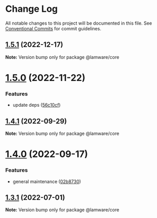 # Change Log

All notable changes to this project will be documented in this file.
See [Conventional Commits](https://conventionalcommits.org) for commit guidelines.

## [1.5.1](https://github.com/evilkiwi/lamware/compare/@lamware/core@1.5.0...@lamware/core@1.5.1) (2022-12-17)

**Note:** Version bump only for package @lamware/core





# [1.5.0](https://github.com/evilkiwi/lamware/compare/@lamware/core@1.4.1...@lamware/core@1.5.0) (2022-11-22)


### Features

* update deps ([56c10cf](https://github.com/evilkiwi/lamware/commit/56c10cf693d4dbab4f98b9ca8867423e1792a1ac))





## [1.4.1](https://github.com/evilkiwi/lamware/compare/@lamware/core@1.4.0...@lamware/core@1.4.1) (2022-09-29)

**Note:** Version bump only for package @lamware/core





# [1.4.0](https://github.com/evilkiwi/lamware/compare/@lamware/core@1.3.1...@lamware/core@1.4.0) (2022-09-17)


### Features

* general maintenance ([02b8730](https://github.com/evilkiwi/lamware/commit/02b8730fc776181b6be8c8950e17a186380d975e))





## [1.3.1](https://github.com/evilkiwi/lamware/compare/@lamware/core@1.3.0...@lamware/core@1.3.1) (2022-07-01)

**Note:** Version bump only for package @lamware/core
